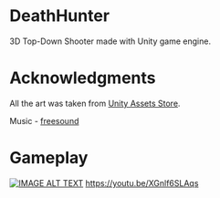 # DeathHunter
3D Top-Down Shooter made with Unity game engine.

# Acknowledgments
All the art was taken from  [Unity Assets Store](https://assetstore.unity.com/).

Music -  [freesound](http://freesound.org/)

# Gameplay
[![IMAGE ALT TEXT](http://img.youtube.com/vi/XGnlf6SLAqs/0.jpg)](http://www.youtube.com/watch?v=XGnlf6SLAqs "DeathHunter")
https://youtu.be/XGnlf6SLAqs

